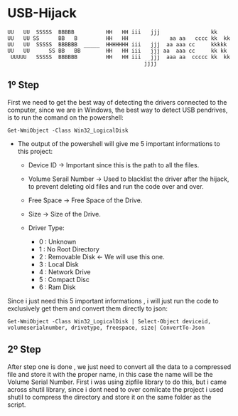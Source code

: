 # USB-Hijack
```
UU   UU  SSSSS  BBBBB          HH   HH iii   jjj                kk     
UU   UU SS      BB   B         HH   HH             aa aa   cccc kk  kk 
UU   UU  SSSSS  BBBBBB  _____  HHHHHHH iii   jjj  aa aaa cc     kkkkk  
UU   UU      SS BB   BB        HH   HH iii   jjj aa  aaa cc     kk kk  
 UUUUU   SSSSS  BBBBBB         HH   HH iii   jjj  aaa aa  ccccc kk  kk 
                                           jjjj                        
```
  
##  1º Step
 
 First we need to get the best way of detecting the drivers connected to the computer, since we are in Windows, the best way to detect USB pendrives, is to run the comand on the powershell:
 ```
 Get-WmiObject -Class Win32_LogicalDisk
 ```
+ The output of the powershell will give me 5 important informations to this project:
  + Device ID            -> Important since this is the path to all the files.
  + Volume Serail Number -> Used to blacklist the driver after the hijack, to prevent deleting old files and run the code over and over.
  + Free Space           -> Free Space of the Drive.
  + Size                 -> Size of the Drive.
  
  + Driver Type:
    + 0 : Unknown
    + 1 : No Root Directory
    + 2 : Removable Disk  <- We will use this one.
    + 3 : Local Disk
    + 4 : Network Drive
    + 5 : Compact Disc
    + 6 : Ram Disk

Since i just need this 5 important informations , i will just run the code to exclusively get them and convert them directly to json:
 ```
 Get-WmiObject -Class Win32_LogicalDisk | Select-Object deviceid, volumeserialnumber, drivetype, freespace, size| ConvertTo-Json
 ```

## 2º Step

After step one is done , we just need to convert all the data to a compressed file and store it with the proper name, in this case the name will be the Volume Serial Number.
First i was using zipfile library to do this, but i came across shutil library, since i dont need to over comlicate the project i used shutil to compress the directory and store it on the same folder as the script.
